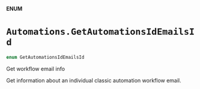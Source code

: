 **ENUM**

# `Automations.GetAutomationsIdEmailsId`

```swift
enum GetAutomationsIdEmailsId
```

Get workflow email info

Get information about an individual classic automation workflow email.
